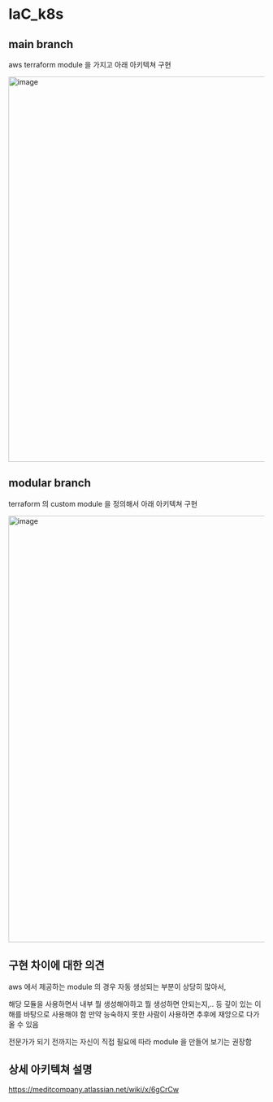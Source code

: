 # IaC_k8s


## main branch

aws terraform module 을 가지고 아래 아키텍쳐 구현

<img width="758" alt="image" src="https://github.com/user-attachments/assets/89bc2dfb-a971-4aef-a652-d77f42c36d67">

## modular branch

terraform 의 custom module 을 정의해서 아래 아키텍쳐 구현

<img width="839" alt="image" src="https://github.com/user-attachments/assets/b6ba4442-77e1-46f2-9c76-c058afe6566e">


## 구현 차이에 대한 의견

aws 에서 제공하는 module 의 경우 자동 생성되는 부분이 상당히 많아서, 

해당 모듈을 사용하면서 내부 뭘 생성해야하고 뭘 생성하면 안되는지,.. 등 깊이 있는 이해를 바탕으로 사용해야 함
만약 능숙하지 못한 사람이 사용하면 추후에 재앙으로 다가 올 수 있음

전문가가 되기 전까지는 자신이 직접 필요에 따라 module 을 만들어 보기는 권장함



## 상세 아키텍쳐 설명
https://meditcompany.atlassian.net/wiki/x/6gCrCw
